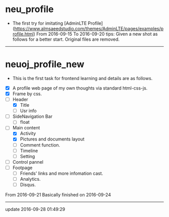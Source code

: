 # neu_profile
* The first try for imitating [AdminLTE Profile] (https://www.almsaeedstudio.com/themes/AdminLTE/pages/examples/profile.html) 
From 2016-09-15 To 2016-09-20 
tips: Given a new shot as follows for a better start. Original files are removed.

---
 
# neuoj_profile_new
* This is the first task for frontend learning and  details are as follows.
 * [x] A profile web page of my own thoughts via standard html-css-js.
 * [x] Frame by css.
 * [ ] Header
   * [x] Title
   * [ ] Usr info
 * [ ] SideNavigation Bar
   * [ ]  float
 * [ ] Main content
   * [x]  Activity
     * [x] Pictures and documents layout 
      * [ ] Comment function.
   * [ ] Timeline
   * [ ] Setting
 * [ ] Control pannel  
 * [ ] Footpage
   * [ ] Friends' links and more infomation cast.
    * [ ] Analytics.
     * [ ] Disqus.
 
 From 2016-09-21 Basically finished on 2016-09-24
 
 ---
 
 update 2016-09-28 01:49:29
